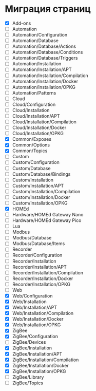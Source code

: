 # Миграция страниц

- [x] Add-ons
- [ ] Automation
- [ ] Automation/Configuration
- [ ] Automation/Database
- [ ] Automation/Database/Actions
- [ ] Automation/Database/Conditions
- [ ] Automation/Database/Triggers
- [ ] Automation/Installation
- [ ] Automation/Installation/APT
- [ ] Automation/Installation/Compilation
- [ ] Automation/Installation/Docker
- [ ] Automation/Installation/OPKG
- [ ] Automation/Patterns
- [ ] Cloud
- [ ] Cloud/Configuration
- [ ] Cloud/Installation
- [ ] Cloud/Installation/APT
- [ ] Cloud/Installation/Compilation
- [ ] Cloud/Installation/Docker
- [ ] Cloud/Installation/OPKG
- [x] Common/Exposes
- [x] Common/Options
- [x] Common/Topics
- [ ] Custom
- [ ] Custom/Configuration
- [ ] Custom/Database
- [ ] Custom/Database/Bindings
- [ ] Custom/Installation
- [ ] Custom/Installation/APT
- [ ] Custom/Installation/Compilation
- [ ] Custom/Installation/Docker
- [ ] Custom/Installation/OPKG
- [x] HOMEd
- [ ] Hardware/HOMEd Gateway Nano
- [ ] Hardware/HOMEd Gateway Pico
- [ ] Lua
- [ ] Modbus
- [ ] Modbus/Database
- [ ] Modbus/Database/Items
- [ ] Recorder
- [ ] Recorder/Configuration
- [ ] Recorder/Installation
- [ ] Recorder/Installation/APT
- [ ] Recorder/Installation/Compilation
- [ ] Recorder/Installation/Docker
- [ ] Recorder/Installation/OPKG
- [ ] Web
- [x] Web/Configuration
- [x] Web/Installation
- [x] Web/Installation/APT
- [x] Web/Installation/Compilation
- [x] Web/Installation/Docker
- [x] Web/Installation/OPKG
- [x] ZigBee
- [x] ZigBee/Configuration
- [ ] ZigBee/Devices
- [x] ZigBee/Installation
- [x] ZigBee/Installation/APT
- [x] ZigBee/Installation/Compilation
- [x] ZigBee/Installation/Docker
- [x] ZigBee/Installation/OPKG
- [ ] ZigBee/Library
- [ ] ZigBee/Topics